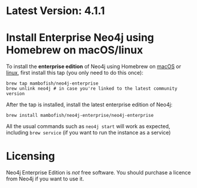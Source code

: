 # Latest Version: 4.1.1

# Install Enterprise Neo4j using Homebrew on macOS/linux

To install the **enterprise edition** of Neo4j using Homebrew on [macOS](https://brew.sh) or [linux](https://github.com/Linuxbrew/brew), first install this tap (you only need to do this once):

```
brew tap mambofish/neo4j-enterprise
brew unlink neo4j # in case you're linked to the latest community version
```

After the tap is installed, install the latest enterprise edition of Neo4j:

```
brew install mambofish/neo4j-enterprise/neo4j-enterprise
```

All the usual commands such as `neo4j start` will work as expected, including `brew service` (if you want to run the instance as a service)

# Licensing
Neo4j Enterprise Edition is *not* free software. You should purchase a licence from Neo4j if you want to use it.
